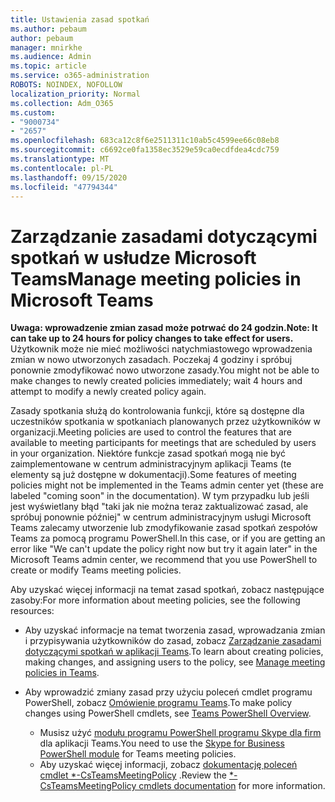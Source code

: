 ```yaml
---
title: Ustawienia zasad spotkań
ms.author: pebaum
author: pebaum
manager: mnirkhe
ms.audience: Admin
ms.topic: article
ms.service: o365-administration
ROBOTS: NOINDEX, NOFOLLOW
localization_priority: Normal
ms.collection: Adm_O365
ms.custom:
- "9000734"
- "2657"
ms.openlocfilehash: 683ca12c8f6e2511311c10ab5c4599ee66c08eb8
ms.sourcegitcommit: c6692ce0fa1358ec3529e59ca0ecdfdea4cdc759
ms.translationtype: MT
ms.contentlocale: pl-PL
ms.lasthandoff: 09/15/2020
ms.locfileid: "47794344"
---
```

# <a name="manage-meeting-policies-in-microsoft-teams"></a><span data-ttu-id="0b546-102">Zarządzanie zasadami dotyczącymi spotkań w usłudze Microsoft Teams</span><span class="sxs-lookup"><span data-stu-id="0b546-102">Manage meeting policies in Microsoft Teams</span></span>

<span data-ttu-id="0b546-103">**Uwaga: wprowadzenie zmian zasad może potrwać do 24 godzin.**</span><span class="sxs-lookup"><span data-stu-id="0b546-103">**Note: It can take up to 24 hours for policy changes to take effect for users.**</span></span> <span data-ttu-id="0b546-104">Użytkownik może nie mieć możliwości natychmiastowego wprowadzenia zmian w nowo utworzonych zasadach. Poczekaj 4 godziny i spróbuj ponownie zmodyfikować nowo utworzone zasady.</span><span class="sxs-lookup"><span data-stu-id="0b546-104">You might not be able to make changes to newly created policies immediately; wait 4 hours and attempt to modify a newly created policy again.</span></span>

<span data-ttu-id="0b546-105">Zasady spotkania służą do kontrolowania funkcji, które są dostępne dla uczestników spotkania w spotkaniach planowanych przez użytkowników w organizacji.</span><span class="sxs-lookup"><span data-stu-id="0b546-105">Meeting policies are used to control the features that are available to meeting participants for meetings that are scheduled by users in your organization.</span></span> <span data-ttu-id="0b546-106">Niektóre funkcje zasad spotkań mogą nie być zaimplementowane w centrum administracyjnym aplikacji Teams (te elementy są już dostępne w dokumentacji).</span><span class="sxs-lookup"><span data-stu-id="0b546-106">Some features of meeting policies might not be implemented in the Teams admin center yet (these are labeled "coming soon" in the documentation).</span></span> <span data-ttu-id="0b546-107">W tym przypadku lub jeśli jest wyświetlany błąd "taki jak nie można teraz zaktualizować zasad, ale spróbuj ponownie później" w centrum administracyjnym usługi Microsoft Teams zalecamy utworzenie lub zmodyfikowanie zasad spotkań zespołów Teams za pomocą programu PowerShell.</span><span class="sxs-lookup"><span data-stu-id="0b546-107">In this case, or if you are getting an error like "We can't update the policy right now but try it again later" in the Microsoft Teams admin center, we recommend that you use PowerShell to create or modify Teams meeting policies.</span></span> 

<span data-ttu-id="0b546-108">Aby uzyskać więcej informacji na temat zasad spotkań, zobacz następujące zasoby:</span><span class="sxs-lookup"><span data-stu-id="0b546-108">For more information about meeting policies, see the following resources:</span></span>

- <span data-ttu-id="0b546-109">Aby uzyskać informacje na temat tworzenia zasad, wprowadzania zmian i przypisywania użytkowników do zasad, zobacz [Zarządzanie zasadami dotyczącymi spotkań w aplikacji Teams](https://docs.microsoft.com/microsoftteams/meeting-policies-in-teams).</span><span class="sxs-lookup"><span data-stu-id="0b546-109">To learn about creating policies, making changes, and assigning users to the policy, see [Manage meeting policies in Teams](https://docs.microsoft.com/microsoftteams/meeting-policies-in-teams).</span></span>

- <span data-ttu-id="0b546-110">Aby wprowadzić zmiany zasad przy użyciu poleceń cmdlet programu PowerShell, zobacz [Omówienie programu Teams](https://docs.microsoft.com/microsoftteams/teams-powershell-overview).</span><span class="sxs-lookup"><span data-stu-id="0b546-110">To make policy changes using PowerShell cmdlets, see [Teams PowerShell Overview](https://docs.microsoft.com/microsoftteams/teams-powershell-overview).</span></span> 
    - <span data-ttu-id="0b546-111">Musisz użyć [modułu programu PowerShell programu Skype dla firm](https://www.microsoft.com/download/details.aspx?id=39366) dla aplikacji Teams.</span><span class="sxs-lookup"><span data-stu-id="0b546-111">You need to use the [Skype for Business PowerShell module](https://www.microsoft.com/download/details.aspx?id=39366) for Teams meeting policies.</span></span> 
    - <span data-ttu-id="0b546-112">Aby uzyskać więcej informacji, zobacz [dokumentację poleceń cmdlet \*-CsTeamsMeetingPolicy](https://docs.microsoft.com/search/?search=CsTeamsMeetingPolicy&view=skype-ps) .</span><span class="sxs-lookup"><span data-stu-id="0b546-112">Review the [\*-CsTeamsMeetingPolicy cmdlets documentation](https://docs.microsoft.com/search/?search=CsTeamsMeetingPolicy&view=skype-ps) for more information.</span></span>

